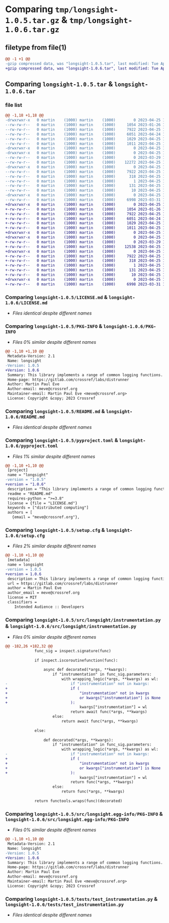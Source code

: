 # Comparing `tmp/longsight-1.0.5.tar.gz` & `tmp/longsight-1.0.6.tar.gz`

## filetype from file(1)

```diff
@@ -1 +1 @@
-gzip compressed data, was "longsight-1.0.5.tar", last modified: Tue Apr 25 14:24:48 2023, max compression
+gzip compressed data, was "longsight-1.0.6.tar", last modified: Tue Apr 25 14:37:26 2023, max compression
```

## Comparing `longsight-1.0.5.tar` & `longsight-1.0.6.tar`

### file list

```diff
@@ -1,18 +1,18 @@
-drwxrwxr-x   0 martin    (1000) martin    (1000)        0 2023-04-25 14:24:48.545919 longsight-1.0.5/
--rw-rw-r--   0 martin    (1000) martin    (1000)     1054 2023-01-26 10:26:21.000000 longsight-1.0.5/LICENSE.md
--rw-rw-r--   0 martin    (1000) martin    (1000)     7922 2023-04-25 14:24:48.545919 longsight-1.0.5/PKG-INFO
--rw-rw-r--   0 martin    (1000) martin    (1000)     6051 2023-04-24 10:53:59.000000 longsight-1.0.5/README.md
--rw-rw-r--   0 martin    (1000) martin    (1000)     1029 2023-04-25 14:15:04.000000 longsight-1.0.5/pyproject.toml
--rw-rw-r--   0 martin    (1000) martin    (1000)     1011 2023-04-25 14:24:48.545919 longsight-1.0.5/setup.cfg
-drwxrwxr-x   0 martin    (1000) martin    (1000)        0 2023-04-25 14:24:48.545919 longsight-1.0.5/src/
-drwxrwxr-x   0 martin    (1000) martin    (1000)        0 2023-04-25 14:24:48.545919 longsight-1.0.5/src/longsight/
--rw-rw-r--   0 martin    (1000) martin    (1000)        0 2023-03-29 16:56:16.000000 longsight-1.0.5/src/longsight/__init__.py
--rw-rw-r--   0 martin    (1000) martin    (1000)    12272 2023-04-25 14:22:59.000000 longsight-1.0.5/src/longsight/instrumentation.py
-drwxrwxr-x   0 martin    (1000) martin    (1000)        0 2023-04-25 14:24:48.545919 longsight-1.0.5/src/longsight.egg-info/
--rw-rw-r--   0 martin    (1000) martin    (1000)     7922 2023-04-25 14:24:48.000000 longsight-1.0.5/src/longsight.egg-info/PKG-INFO
--rw-rw-r--   0 martin    (1000) martin    (1000)      318 2023-04-25 14:24:48.000000 longsight-1.0.5/src/longsight.egg-info/SOURCES.txt
--rw-rw-r--   0 martin    (1000) martin    (1000)        1 2023-04-25 14:24:48.000000 longsight-1.0.5/src/longsight.egg-info/dependency_links.txt
--rw-rw-r--   0 martin    (1000) martin    (1000)      131 2023-04-25 14:24:48.000000 longsight-1.0.5/src/longsight.egg-info/requires.txt
--rw-rw-r--   0 martin    (1000) martin    (1000)       10 2023-04-25 14:24:48.000000 longsight-1.0.5/src/longsight.egg-info/top_level.txt
-drwxrwxr-x   0 martin    (1000) martin    (1000)        0 2023-04-25 14:24:48.545919 longsight-1.0.5/tests/
--rw-rw-r--   0 martin    (1000) martin    (1000)     6998 2023-03-31 15:41:47.000000 longsight-1.0.5/tests/test_instrumentation.py
+drwxrwxr-x   0 martin    (1000) martin    (1000)        0 2023-04-25 14:37:26.475587 longsight-1.0.6/
+-rw-rw-r--   0 martin    (1000) martin    (1000)     1054 2023-01-26 10:26:21.000000 longsight-1.0.6/LICENSE.md
+-rw-rw-r--   0 martin    (1000) martin    (1000)     7922 2023-04-25 14:37:26.475587 longsight-1.0.6/PKG-INFO
+-rw-rw-r--   0 martin    (1000) martin    (1000)     6051 2023-04-24 10:53:59.000000 longsight-1.0.6/README.md
+-rw-rw-r--   0 martin    (1000) martin    (1000)     1029 2023-04-25 14:37:12.000000 longsight-1.0.6/pyproject.toml
+-rw-rw-r--   0 martin    (1000) martin    (1000)     1011 2023-04-25 14:37:26.475587 longsight-1.0.6/setup.cfg
+drwxrwxr-x   0 martin    (1000) martin    (1000)        0 2023-04-25 14:37:26.475587 longsight-1.0.6/src/
+drwxrwxr-x   0 martin    (1000) martin    (1000)        0 2023-04-25 14:37:26.475587 longsight-1.0.6/src/longsight/
+-rw-rw-r--   0 martin    (1000) martin    (1000)        0 2023-03-29 16:56:16.000000 longsight-1.0.6/src/longsight/__init__.py
+-rw-rw-r--   0 martin    (1000) martin    (1000)    12538 2023-04-25 14:36:24.000000 longsight-1.0.6/src/longsight/instrumentation.py
+drwxrwxr-x   0 martin    (1000) martin    (1000)        0 2023-04-25 14:37:26.475587 longsight-1.0.6/src/longsight.egg-info/
+-rw-rw-r--   0 martin    (1000) martin    (1000)     7922 2023-04-25 14:37:26.000000 longsight-1.0.6/src/longsight.egg-info/PKG-INFO
+-rw-rw-r--   0 martin    (1000) martin    (1000)      318 2023-04-25 14:37:26.000000 longsight-1.0.6/src/longsight.egg-info/SOURCES.txt
+-rw-rw-r--   0 martin    (1000) martin    (1000)        1 2023-04-25 14:37:26.000000 longsight-1.0.6/src/longsight.egg-info/dependency_links.txt
+-rw-rw-r--   0 martin    (1000) martin    (1000)      131 2023-04-25 14:37:26.000000 longsight-1.0.6/src/longsight.egg-info/requires.txt
+-rw-rw-r--   0 martin    (1000) martin    (1000)       10 2023-04-25 14:37:26.000000 longsight-1.0.6/src/longsight.egg-info/top_level.txt
+drwxrwxr-x   0 martin    (1000) martin    (1000)        0 2023-04-25 14:37:26.475587 longsight-1.0.6/tests/
+-rw-rw-r--   0 martin    (1000) martin    (1000)     6998 2023-03-31 15:41:47.000000 longsight-1.0.6/tests/test_instrumentation.py
```

### Comparing `longsight-1.0.5/LICENSE.md` & `longsight-1.0.6/LICENSE.md`

 * *Files identical despite different names*

### Comparing `longsight-1.0.5/PKG-INFO` & `longsight-1.0.6/PKG-INFO`

 * *Files 0% similar despite different names*

```diff
@@ -1,10 +1,10 @@
 Metadata-Version: 2.1
 Name: longsight
-Version: 1.0.5
+Version: 1.0.6
 Summary: This library implements a range of common logging functions.
 Home-page: https://gitlab.com/crossref/labs/distrunner
 Author: Martin Paul Eve
 Author-email: meve@crossref.org
 Maintainer-email: Martin Paul Eve <meve@crossref.org>
 License: Copyright &copy; 2023 Crossref
```

### Comparing `longsight-1.0.5/README.md` & `longsight-1.0.6/README.md`

 * *Files identical despite different names*

### Comparing `longsight-1.0.5/pyproject.toml` & `longsight-1.0.6/pyproject.toml`

 * *Files 1% similar despite different names*

```diff
@@ -1,10 +1,10 @@
 [project]
 name = "longsight"
-version = "1.0.5"
+version = "1.0.6"
 description = "This library implements a range of common logging functions."
 readme = "README.md"
 requires-python = ">=3.8"
 license = {file = "LICENSE.md"}
 keywords = ["distributed computing"]
 authors = [
   {email = "meve@crossref.org"},
```

### Comparing `longsight-1.0.5/setup.cfg` & `longsight-1.0.6/setup.cfg`

 * *Files 2% similar despite different names*

```diff
@@ -1,10 +1,10 @@
 [metadata]
 name = longsight
-version = 1.0.5
+version = 1.0.6
 description = This library implements a range of common logging functions.
 url = https://gitlab.com/crossref/labs/distrunner
 author = Martin Paul Eve
 author_email = meve@crossref.org
 license = MIT
 classifiers = 
 	Intended Audience :: Developers
```

### Comparing `longsight-1.0.5/src/longsight/instrumentation.py` & `longsight-1.0.6/src/longsight/instrumentation.py`

 * *Files 0% similar despite different names*

```diff
@@ -182,26 +182,32 @@
             func_sig = inspect.signature(func)
 
             if inspect.iscoroutinefunction(func):
 
                 async def decorated(*args, **kwargs):
                     if "instrumentation" in func_sig.parameters:
                         with wrapping_logic(*args, **kwargs) as wl:
-                            if "instrumentation" not in kwargs:
+                            if (
+                                "instrumentation" not in kwargs
+                                or kwargs["instrumentation"] is None
+                            ):
                                 kwargs["instrumentation"] = wl
                             return await func(*args, **kwargs)
                     else:
                         return await func(*args, **kwargs)
 
             else:
 
                 def decorated(*args, **kwargs):
                     if "instrumentation" in func_sig.parameters:
                         with wrapping_logic(*args, **kwargs) as wl:
-                            if "instrumentation" not in kwargs:
+                            if (
+                                "instrumentation" not in kwargs
+                                or kwargs["instrumentation"] is None
+                            ):
                                 kwargs["instrumentation"] = wl
                             return func(*args, **kwargs)
                     else:
                         return func(*args, **kwargs)
 
             return functools.wraps(func)(decorated)
```

### Comparing `longsight-1.0.5/src/longsight.egg-info/PKG-INFO` & `longsight-1.0.6/src/longsight.egg-info/PKG-INFO`

 * *Files 0% similar despite different names*

```diff
@@ -1,10 +1,10 @@
 Metadata-Version: 2.1
 Name: longsight
-Version: 1.0.5
+Version: 1.0.6
 Summary: This library implements a range of common logging functions.
 Home-page: https://gitlab.com/crossref/labs/distrunner
 Author: Martin Paul Eve
 Author-email: meve@crossref.org
 Maintainer-email: Martin Paul Eve <meve@crossref.org>
 License: Copyright &copy; 2023 Crossref
```

### Comparing `longsight-1.0.5/tests/test_instrumentation.py` & `longsight-1.0.6/tests/test_instrumentation.py`

 * *Files identical despite different names*

